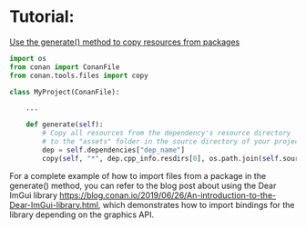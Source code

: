 # Tutorial:
[Use the generate() method to copy resources from packages](https://docs.conan.io/2/tutorial/consuming_packages/the_flexibility_of_conanfile_py.html#use-the-generate-method-to-copy-resources-from-packages)

```python
import os
from conan import ConanFile
from conan.tools.files import copy

class MyProject(ConanFile):

    ...

    def generate(self):
        # Copy all resources from the dependency's resource directory
        # to the "assets" folder in the source directory of your project
        dep = self.dependencies["dep_name"]
        copy(self, "*", dep.cpp_info.resdirs[0], os.path.join(self.source_folder, "assets"))
```

For a complete example of how to import files from a package in the generate() method, you can refer to the blog post about using the Dear ImGui library <https://blog.conan.io/2019/06/26/An-introduction-to-the-Dear-ImGui-library.html>, which demonstrates how to import bindings for the library depending on the graphics API.
